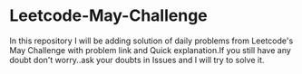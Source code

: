 # Leetcode-May-Challenge
In this repository I will be adding solution of daily problems from Leetcode's May Challenge with problem link and Quick explanation.If you still have any doubt don't worry..ask your doubts in Issues and I will try to solve it.
